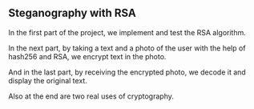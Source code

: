 ## Steganography with RSA
In the first part of the project, we implement and test the RSA algorithm.

In the next part, by taking a text and a photo of the user with the help of hash256 and RSA, we encrypt text in the photo.

And in the last part, by receiving the encrypted photo, we decode it and display the original text.

Also at the end are two real uses of cryptography.

